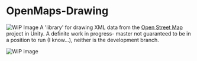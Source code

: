 # OpenMaps-Drawing
![WIP Image](http://denouncetheclock.com/publicimages/Unity_OSM2.png)
A 'library' for drawing XML data from the [Open Street Map](http://openstreetmap.org) project in Unity. 
A definite work in progress- master not guaranteed to be in a position to run (I know...), neither is the development branch.

![WIP image](http://denouncetheclock.com/publicimages/Unity_OSM.jpg)


